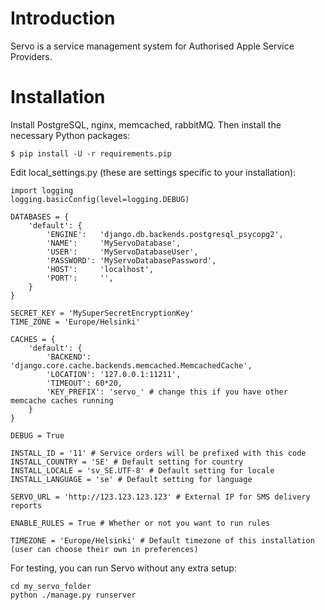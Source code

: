 Introduction
============
Servo is a service management system for Authorised Apple Service Providers.


Installation
============

Install PostgreSQL, nginx, memcached, rabbitMQ. Then install the necessary Python packages:

    $ pip install -U -r requirements.pip

Edit local_settings.py (these are settings specific to your installation):

	import logging
	logging.basicConfig(level=logging.DEBUG)

	DATABASES = {
	    'default': {
	        'ENGINE':   'django.db.backends.postgresql_psycopg2',
	        'NAME':     'MyServoDatabase',
	        'USER':     'MyServoDatabaseUser',
	        'PASSWORD': 'MyServoDatabasePassword',
	        'HOST':     'localhost',
	        'PORT':     '',
	    }
	}

	SECRET_KEY = 'MySuperSecretEncryptionKey'
	TIME_ZONE = 'Europe/Helsinki'

	CACHES = {
	    'default': {
	        'BACKEND': 'django.core.cache.backends.memcached.MemcachedCache',
	        'LOCATION': '127.0.0.1:11211',
	        'TIMEOUT': 60*20,
	        'KEY_PREFIX': 'servo_' # change this if you have other memcache caches running
	    }
	}

	DEBUG = True

	INSTALL_ID = '11' # Service orders will be prefixed with this code
	INSTALL_COUNTRY = 'SE' # Default setting for country
	INSTALL_LOCALE = 'sv_SE.UTF-8' # Default setting for locale
	INSTALL_LANGUAGE = 'se' # Default setting for language

	SERVO_URL = 'http://123.123.123.123' # External IP for SMS delivery reports

	ENABLE_RULES = True # Whether or not you want to run rules

	TIMEZONE = 'Europe/Helsinki' # Default timezone of this installation (user can choose their own in preferences)

For testing, you can run Servo without any extra setup:

	cd my_servo_folder
	python ./manage.py runserver
